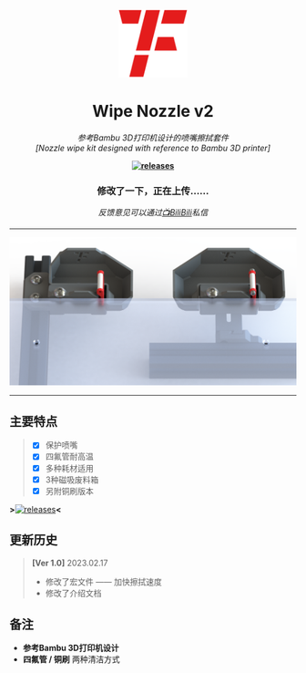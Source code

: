 <p align="center">
  <a href="https://space.bilibili.com/1898517">
    <img src="https://github.com/FZaii/FZai/blob/main/images/FZ-Logo.png" alt="Logo" width="120" height="120">
  </a>
    <br />
</p>

<h1 align="center">Wipe Nozzle v2</h1>

*<p align="center">参考Bambu 3D打印机设计的喷嘴擦拭套件
  <br />
  [Nozzle wipe kit designed with reference to Bambu 3D printer]</p>*

**<p align="center">[![releases](https://img.shields.io/github/v/release/FZaii/Wipe-Nozzle)](https://github.com/FZaii/Wipe-Nozzle/releases)**
**<h3 align="center">修改了一下，正在上传……</h3>**
*<p align="center">反馈意见可以通过[📺BiliBili](https://space.bilibili.com/1898517)私信</p>*

 ---
 
![FZ-Wipe-Nozzle-v2](Images-效果图/FZ-Wipe-Nozzle-v2.png)
 
 ---

## 主要特点
> - [x] 保护喷嘴
> - [x] 四氟管耐高温
> - [x] 多种耗材适用
> - [x] 3种磁吸废料箱
> - [x] 另附铜刷版本


**>**[![releases](https://img.shields.io/github/v/release/FZaii/Wipe-Nozzle)](https://github.com/FZaii/Wipe-Nozzle/releases)**<**
## 更新历史

> **[Ver 1.0]** 2023.02.17  
> - 修改了宏文件 —— 加快擦拭速度
> - 修改了介绍文档
 
## 备注
- **参考Bambu 3D打印机设计**
- **四氟管 / 铜刷** 两种清洁方式


